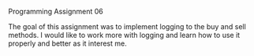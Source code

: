 Programming Assignment 06

The goal of this assignment was to implement logging to the buy and sell methods. I would like to work more with logging and learn how to use it properly and better as it interest me. 
